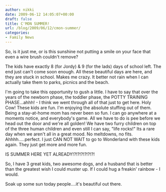 ```yaml
---
author: nikki
date: 2009-06-12 14:05:07+00:00
draft: false
title: C'MON SUMMER!
url: /blog/2009/06/12/cmon-summer/
categories:
- Family News
---
```


So, is it just me, or is this sunshine not putting a smile on your face that even a wire brush couldn't remove?

The kids have exactly 8 (for Jordy) & 9 (for the lads) days of school left.  The end just can't come soon enough.  All these beautiful days are here, and they are stuck in school.  Makes me crazy.  It better not rain when I can actually take them to parks, picnics and the beach.

I'm going to take this opportunity to gush a little. I have to say that over the years of the newborn phase, the toddler phase, the POTTY TRAINING PHASE...ahhh! - I think we went through all of that just to get here.  Holy Cow!  These kids are fun.  I'm enjoying the absolute stuffing out of them.  Being a stay-at-home mom has never been so fun.  I can go anywhere at a moments notice, and everybody's game.  All we have to do is pee before we head out the door and we're all golden!  We have two furry children on top of the three human children and even still I can say, "life rocks!"  Its a rare day when we aren't all in a great mood.  No meltdowns, no fits.  Ahhhh.....perfect.  I just CAN NOT WAIT to go to Wonderland with these kids again.  They just get more and more fun.

IS SUMMER HERE YET ALREADY!?!?!?!?!?!?!

So, I have 3 great kids, two awesome dogs, and a husband that is better than the greatest wish I could muster up.  If I could hug a freakin' rainbow - I would.

Soak up some sun today people....it's beautiful out there.
